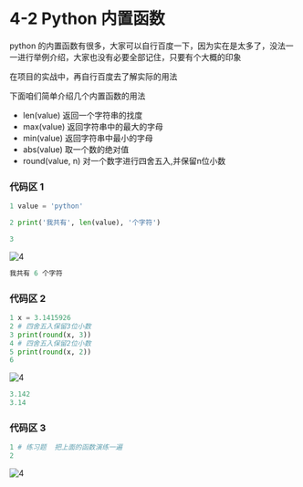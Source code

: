 # 4-2 Python 内置函数
python 的内置函数有很多，大家可以自行百度一下，因为实在是太多了，没法一一进行举例介绍，大家也没有必要全部记住，只要有个大概的印象

在项目的实战中，再自行百度去了解实际的用法

下面咱们简单介绍几个内置函数的用法

- len(value) 返回一个字符串的找度
- max(value) 返回字符串中的最大的字母
- min(value) 返回字符串中最小的字母
- abs(value) 取一个数的绝对值
- round(value, n) 对一个数字进行四舍五入,并保留n位小数
### 代码区 1
```python
1 value = 'python'

2 print('我共有', len(value), '个字符')

3 
```
![4](https://user-images.githubusercontent.com/103555341/163546933-bee710b5-943e-454e-b00d-922d2b897614.jpg)
```python
我共有 6 个字符
```
### 代码区 2
```python
1 x = 3.1415926
2 # 四舍五入保留3位小数
3 print(round(x, 3))
4 # 四舍五入保留2位小数
5 print(round(x, 2))
6
```
![4](https://user-images.githubusercontent.com/103555341/163546933-bee710b5-943e-454e-b00d-922d2b897614.jpg)
```python
3.142
3.14
```
### 代码区 3
```python
1 # 练习题  把上面的函数演练一遍
2 
```
![4](https://user-images.githubusercontent.com/103555341/163546933-bee710b5-943e-454e-b00d-922d2b897614.jpg)














